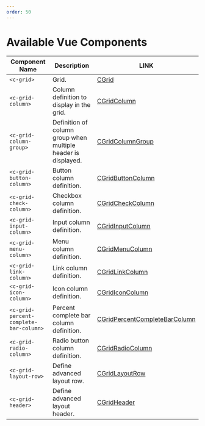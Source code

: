 ```yaml
---
order: 50
---
```


# Available Vue Components

| Component Name                         | Description                                                   | LINK                            |
| -------------------------------------- | ------------------------------------------------------------- | ------------------------------- |
| `<c-grid>`                             | Grid.                                                         | [CGrid]                         |
| `<c-grid-column>`                      | Column definition to display in the grid.                     | [CGridColumn]                   |
| `<c-grid-column-group>`                | Definition of column group when multiple header is displayed. | [CGridColumnGroup]              |
| `<c-grid-button-column>`               | Button column definition.                                     | [CGridButtonColumn]             |
| `<c-grid-check-column>`                | Checkbox column definition.                                   | [CGridCheckColumn]              |
| `<c-grid-input-column>`                | Input column definition.                                      | [CGridInputColumn]              |
| `<c-grid-menu-column>`                 | Menu column definition.                                       | [CGridMenuColumn]               |
| `<c-grid-link-column>`                 | Link column definition.                                       | [CGridLinkColumn]               |
| `<c-grid-icon-column>`                 | Icon column definition.                                       | [CGridIconColumn]               |
| `<c-grid-percent-complete-bar-column>` | Percent complete bar column definition.                       | [CGridPercentCompleteBarColumn] |
| `<c-grid-radio-column>`                | Radio button column definition.                               | [CGridRadioColumn]              |
| `<c-grid-layout-row>`                  | Define advanced layout row.                                   | [CGridLayoutRow]                |
| `<c-grid-header>`                      | Define advanced layout header.                                | [CGridHeader]                   |

[CGrid]: ./CGrid.md
[CGridColumn]: ./CGridColumn.md
[CGridColumnGroup]: ./CGridColumnGroup.md
[CGridButtonColumn]: ./CGridButtonColumn.md
[CGridCheckColumn]: ./CGridCheckColumn.md
[CGridInputColumn]: ./CGridInputColumn.md
[CGridMenuColumn]: ./CGridMenuColumn.md
[CGridLinkColumn]: ./CGridLinkColumn.md
[CGridIconColumn]: ./CGridIconColumn.md
[CGridRadioColumn]: ./CGridRadioColumn.md
[CGridPercentCompleteBarColumn]: ./CGridPercentCompleteBarColumn.md
[CGridLayoutRow]: ./CGridLayoutRow.md
[CGridHeader]: ./CGridHeader.md
